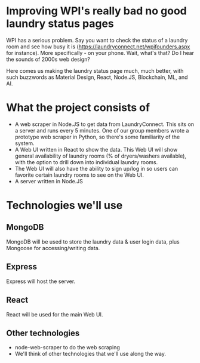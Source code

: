 # Improving WPI's really bad no good laundry status pages
WPI has a serious problem. Say you want to check the status of a laundry room and see how busy it is (https://laundryconnect.net/wpifounders.aspx for instance). More specifically - on your phone. Wait, what's that? Do I hear the sounds of 2000s web design?

Here comes us making the laundry status page much, much better, with such buzzwords as Material Design, React, Node.JS, Blockchain, ML, and AI.

# What the project consists of
* A web scraper in Node.JS to get data from LaundryConnect. This sits on a server and runs every 5 minutes. One of our group members wrote a prototype web scraper in Python, so there's some familiarity of the system.
* A Web UI written in React to show the data. This Web UI will show general availability of laundry rooms (% of dryers/washers available), with the option to drill down into individual laundry rooms.
* The Web UI will also have the ability to sign up/log in so users can favorite certain laundry rooms to see on the Web UI.
* A server written in Node.JS

# Technologies we'll use

## MongoDB
MongoDB will be used to store the laundry data & user login data, plus Mongoose for accessing/writing data.

## Express
Express will host the server.

## React
React will be used for the main Web UI.

## Other technologies
* node-web-scraper to do the web scraping
* We'll think of other technologies that we'll use along the way.


